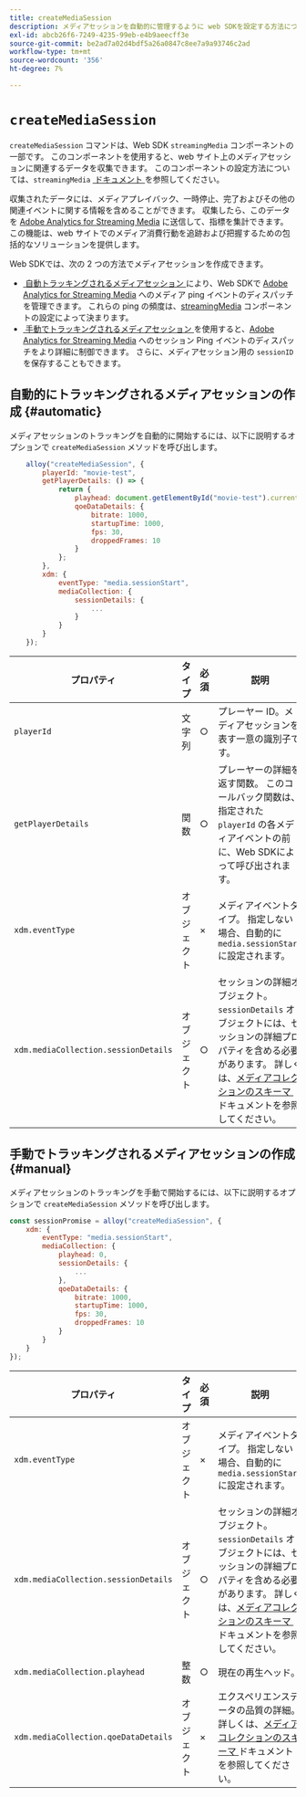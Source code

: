 ```yaml
---
title: createMediaSession
description: メディアセッションを自動的に管理するように web SDKを設定する方法について説明します
exl-id: abcb26f6-7249-4235-99eb-e4b9aeecff3e
source-git-commit: be2ad7a02d4bdf5a26a0847c8ee7a9a93746c2ad
workflow-type: tm+mt
source-wordcount: '356'
ht-degree: 7%

---
```


# `createMediaSession`

`createMediaSession` コマンドは、Web SDK `streamingMedia` コンポーネントの一部です。 このコンポーネントを使用すると、web サイト上のメディアセッションに関連するデータを収集できます。 このコンポーネントの設定方法については、`streamingMedia` [&#x200B; ドキュメント &#x200B;](configure/streamingmedia.md) を参照してください。

収集されたデータには、メディアプレイバック、一時停止、完了およびその他の関連イベントに関する情報を含めることができます。 収集したら、このデータを [Adobe Analytics for Streaming Media](https://experienceleague.adobe.com/ja/docs/media-analytics/using/media-overview) に送信して、指標を集計できます。 この機能は、web サイトでのメディア消費行動を追跡および把握するための包括的なソリューションを提供します。

Web SDKでは、次の 2 つの方法でメディアセッションを作成できます。

* [&#x200B; 自動トラッキングされるメディアセッション &#x200B;](#automatic) により、Web SDKで [Adobe Analytics for Streaming Media](https://experienceleague.adobe.com/ja/docs/media-analytics/using/media-overview) へのメディア ping イベントのディスパッチを管理できます。 これらの ping の頻度は、[streamingMedia](configure/streamingmedia.md) コンポーネントの設定によって決まります。
* [&#x200B; 手動でトラッキングされるメディアセッション &#x200B;](#manual) を使用すると、[Adobe Analytics for Streaming Media](https://experienceleague.adobe.com/ja/docs/media-analytics/using/media-overview) へのセッション Ping イベントのディスパッチをより詳細に制御できます。 さらに、メディアセッション用の `sessionID` を保存することもできます。

## 自動的にトラッキングされるメディアセッションの作成 {#automatic}

メディアセッションのトラッキングを自動的に開始するには、以下に説明するオプションで `createMediaSession` メソッドを呼び出します。

```javascript
    alloy("createMediaSession", {
        playerId: "movie-test",
        getPlayerDetails: () => {
            return {
                playhead: document.getElementById("movie-test").currentTime,
                qoeDataDetails: {
                    bitrate: 1000,
                    startupTime: 1000,
                    fps: 30,
                    droppedFrames: 10
                }
            };
        },
        xdm: {
            eventType: "media.sessionStart",
            mediaCollection: {
                sessionDetails: {
                    ...
                }
            }
        }
    });
```

| プロパティ | タイプ | 必須 | 説明 |
|---------|----------|---------|---------|
| `playerId` | 文字列 | ○ | プレーヤー ID。メディアセッションを表す一意の識別子です。 |
| `getPlayerDetails` | 関数 | ○ | プレーヤーの詳細を返す関数。 このコールバック関数は、指定された `playerId` の各メディアイベントの前に、Web SDKによって呼び出されます。 |
| `xdm.eventType` | オブジェクト | × | メディアイベントタイプ。 指定しない場合、自動的に `media.sessionStart` に設定されます。 |
| `xdm.mediaCollection.sessionDetails` | オブジェクト | ○ | セッションの詳細オブジェクト。 `sessionDetails` オブジェクトには、セッションの詳細プロパティを含める必要があります。 詳しくは、[&#x200B; メディアコレクションのスキーマ &#x200B;](../../xdm/data-types/media-collection-details.md) ドキュメントを参照してください。 |


## 手動でトラッキングされるメディアセッションの作成 {#manual}

メディアセッションのトラッキングを手動で開始するには、以下に説明するオプションで `createMediaSession` メソッドを呼び出します。

```javascript
const sessionPromise = alloy("createMediaSession", {
    xdm: {
        eventType: "media.sessionStart",
        mediaCollection: {
            playhead: 0,
            sessionDetails: {
                ...
            },
            qoeDataDetails: {
                bitrate: 1000,
                startupTime: 1000,
                fps: 30,
                droppedFrames: 10
            }
        }
    }
});
```

| プロパティ | タイプ | 必須 | 説明 |
|---------|----------|---------|---------|
| `xdm.eventType` | オブジェクト | × | メディアイベントタイプ。 指定しない場合、自動的に `media.sessionStart` に設定されます。 |
| `xdm.mediaCollection.sessionDetails` | オブジェクト | ○ | セッションの詳細オブジェクト。 `sessionDetails` オブジェクトには、セッションの詳細プロパティを含める必要があります。 詳しくは、[&#x200B; メディアコレクションのスキーマ &#x200B;](../../xdm/data-types/media-collection-details.md) ドキュメントを参照してください。 |
| `xdm.mediaCollection.playhead` | 整数 | ○ | 現在の再生ヘッド。 |
| `xdm.mediaCollection.qoeDataDetails` | オブジェクト | × | エクスペリエンスデータの品質の詳細。 詳しくは、[&#x200B; メディアコレクションのスキーマ &#x200B;](../../xdm/data-types/media-collection-details.md) ドキュメントを参照してください。 |

